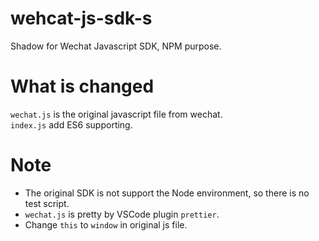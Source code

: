 # wehcat-js-sdk-s
Shadow for Wechat Javascript SDK, NPM purpose.

# What is changed
`wechat.js` is the original javascript file from wechat.  
`index.js` add ES6 supporting.  

# Note
* The original SDK is not support the Node environment, so there is no test script.
* `wechat.js` is pretty by VSCode plugin `prettier`.
* Change `this` to `window` in original js file.